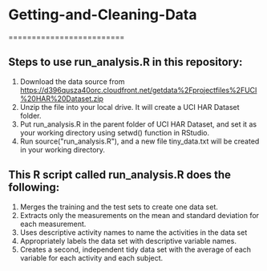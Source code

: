 # Getting-and-Cleaning-Data
=========================
## Steps to use run_analysis.R in this repository:
1. Download the data source from https://d396qusza40orc.cloudfront.net/getdata%2Fprojectfiles%2FUCI%20HAR%20Dataset.zip
2. Unzip the file into your local drive. It will create a UCI HAR Dataset folder.
3. Put run_analysis.R in the parent folder of UCI HAR Dataset, and set it as your working directory using setwd() function in RStudio.
4. Run source("run_analysis.R"), and a new file tiny_data.txt will be created in your working directory.

## This R script called run_analysis.R does the following:
1. Merges the training and the test sets to create one data set.
2. Extracts only the measurements on the mean and standard deviation for each measurement. 
3. Uses descriptive activity names to name the activities in the data set
4. Appropriately labels the data set with descriptive variable names. 
5. Creates a second, independent tidy data set with the average of each variable for each activity and each subject. 

